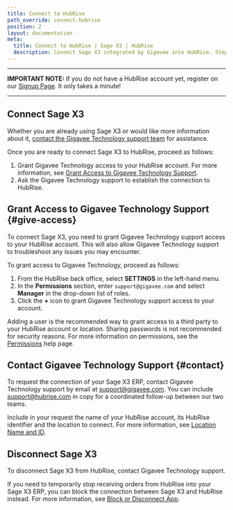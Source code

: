 ```yaml
---
title: Connect to HubRise
path_override: connect-hubrise
position: 2
layout: documentation
meta:
  title: Connect to HubRise | Sage X3 | HubRise
  description: Connect Sage X3 integrated by Gigavee into HubRise. Steps to follow to receive your EPOS and online orders into your Sage X3 ERP.
---
```


---

**IMPORTANT NOTE:** If you do not have a HubRise account yet, register on our [Signup Page](https://manager.hubrise.com/signup). It only takes a minute!

---

## Connect Sage X3

Whether you are already using Sage X3 or would like more information about it, [contact the Gigavee Technology support team](#contact) for assistance.

Once you are ready to connect Sage X3 to HubRise, proceed as follows:

1. Grant Gigavee Technology access to your HubRise account. For more information, see [Grant Access to Gigavee Technology Support](#give-access).
1. Ask the Gigavee Technology support to establish the connection to HubRise.

## Grant Access to Gigavee Technology Support {#give-access}

To connect Sage X3, you need to grant Gigavee Technology support access to your HubRise account. This will also allow Gigavee Technology support to troubleshoot any issues you may encounter.

To grant access to Gigavee Technology, proceed as follows:

1. From the HubRise back office, select **SETTINGS** in the left-hand menu.
1. In the **Permissions** section, enter `support@gigavee.com` and select **Manager** in the drop-down list of roles.
1. Click the **+** icon to grant Gigavee Technology support access to your account.

Adding a user is the recommended way to grant access to a third party to your HubRise account or location. Sharing passwords is not recommended for security reasons. For more information on permissions, see the [Permissions](/docs/permissions) help page.

## Contact Gigavee Technology Support {#contact}

To request the connection of your Sage X3 ERP, contact Gigavee Technology support by email at support@gigavee.com. You can include support@hubrise.com in copy for a coordinated follow-up between our two teams.

Include in your request the name of your HubRise account, its HubRise identifier and the location to connect. For more information, see [Location Name and ID](/docs/locations#location-name-and-id).

## Disconnect Sage X3

To disconnect Sage X3 from HubRise, contact Gigavee Technology support.

If you need to temporarily stop receiving orders from HubRise into your Sage X3 ERP, you can block the connection between Sage X3 and HubRise instead. For more information, see [Block or Disconnect App](/docs/connections#block-or-disconnect).
